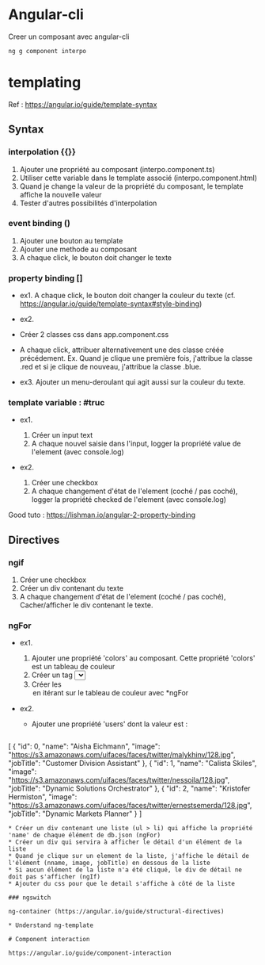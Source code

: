 # Angular-cli

Creer un composant avec angular-cli

```shell
ng g component interpo
```

# templating

Ref : https://angular.io/guide/template-syntax

## Syntax

### interpolation {{}}

1. Ajouter une propriété au composant (interpo.component.ts)
2. Utiliser cette variable dans le template associé (interpo.component.html)
3. Quand je change la valeur de la propriété du composant, le template affiche la nouvelle valeur
4. Tester d'autres possibilités d'interpolation

### event binding ()

1. Ajouter une bouton au template
2. Ajouter une methode au composant
3. A chaque click, le bouton doit changer le texte 

### property binding []

* ex1. A chaque click, le bouton doit changer la couleur du texte 
(cf. https://angular.io/guide/template-syntax#style-binding)

* ex2. 
* Créer 2 classes css dans app.component.css
* A chaque click, attribuer alternativement une des classe créée précédement. Ex. Quand je clique une première fois, j'attribue la classe .red et si je clique de nouveau, j'attribue la classe .blue.

* ex3. Ajouter un menu-deroulant qui agit aussi sur la couleur du texte.

### template variable : #truc

* ex1. 

  1. Créer un input text
  2. A chaque nouvel saisie dans l'input, logger la propriété value de l'element (avec console.log)

* ex2.

  1. Créer une checkbox
  2. A chaque changement d'état de l'element (coché / pas coché), logger la propriété checked de l'element (avec console.log)

Good tuto : https://lishman.io/angular-2-property-binding

## Directives

### ngif

  1. Créer une checkbox
  2. Créer un div contenant du texte
  3. A chaque changement d'état de l'element (coché / pas coché), Cacher/afficher le div contenant le texte.

### ngFor

* ex1.

  1. Ajouter une propriété 'colors' au composant. Cette propriété 'colors' est un tableau de couleur
  2. Créer un tag <select>
  3. Créer les <option> en itérant sur le tableau de couleur avec *ngFor

* ex2.

  * Ajouter une propriété 'users' dont la valeur est : 
  ```shell
[
    {
      "id": 0,
      "name": "Aisha Eichmann",
      "image": "https://s3.amazonaws.com/uifaces/faces/twitter/malykhinv/128.jpg",
      "jobTitle": "Customer Division Assistant"
    },
    {
      "id": 1,
      "name": "Calista Skiles",
      "image": "https://s3.amazonaws.com/uifaces/faces/twitter/nessoila/128.jpg",
      "jobTitle": "Dynamic Solutions Orchestrator"
    },
    {
      "id": 2,
      "name": "Kristofer Hermiston",
      "image": "https://s3.amazonaws.com/uifaces/faces/twitter/ernestsemerda/128.jpg",
      "jobTitle": "Dynamic Markets Planner"
    }
  ]
  ```
  * Créer un div contenant une liste (ul > li) qui affiche la propriété 'name' de chaque élément de db.json (ngFor)
  * Créer un div qui servira à afficher le détail d'un élément de la liste
  * Quand je clique sur un element de la liste, j'affiche le détail de l'élément (nname, image, jobTitle) en dessous de la liste
  * Si aucun élément de la liste n'a été cliqué, le div de détail ne doit pas s'afficher (ngIf)
  * Ajouter du css pour que le detail s'affiche à côté de la liste

### ngswitch

ng-container (https://angular.io/guide/structural-directives)

* Understand ng-template

# Component interaction

https://angular.io/guide/component-interaction
